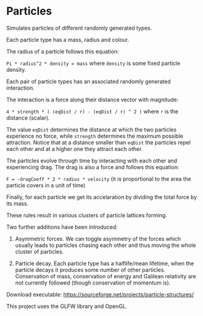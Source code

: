 # Particles
Simulates particles of different randomly generated types.

Each particle type has a mass, radius and colour.

The radius of a particle follows this equation:

`Pi * radius^2 * density = mass` where `density` is some fixed particle density.

Each pair of particle types has an associated randomly generated interaction.

The interaction is a force along their distance vector with magnitude:

`4 * strength * ( (eqDist / r) - (eqDist / r) ^ 2 )` where `r` is the distance (scalar).

The value `eqDist` determines the distance at which the two particles experience no force, while `strength` determines the maximum possible attraction. Notice that at a distance smaller than `eqDist` the particles repel each other and at a higher one they attract each other.

The particles evolve through time by interacting with each other and experiencing drag. The drag is also a force and follows this equation:

`F = -dragCoeff * 2 * radius * velocity` (it is proportional to the area the particle covers in a unit of time)

Finally, for each particle we get its accelaration by dividing the total force by its mass.

These rules result in various clusters of particle lattices forming.

Two further additions have been introduced:

1. Asymmetric forces. We can toggle asymmetry of the forces which usually leads to particles chasing each other and thus moving the whole cluster of particles.

2. Particle decay. Each particle type has a halflife/mean lifetime, when the particle decays it produces some number of other particles. Conservation of mass, conservation of energy and Galilean relativity are not currently followed (though conservation of momentum is).

Download executable: https://sourceforge.net/projects/particle-structures/

This project uses the GLFW library and OpenGL.
